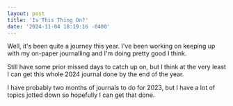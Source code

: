 ```yaml
---
layout: post
title: 'Is This Thing On?'
date: '2024-11-04 18:19:16 -0400'
---
```

Well, it's been quite a journey this year. I've been working on keeping up with my on-paper journalling and I'm doing pretty good I think. 

Still have some prior missed days to catch up on, but I think at the very least I can get this whole 2024 journal done by the end of the year. 

I have probably two months of journals to do for 2023, but I have a lot of topics jotted down so hopefully I can get that done.
